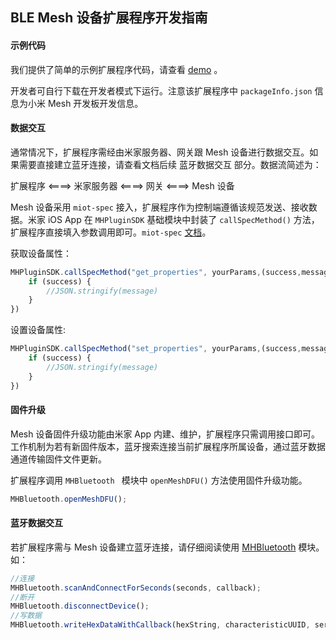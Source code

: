 ## BLE Mesh 设备扩展程序开发指南

#### 示例代码

我们提供了简单的示例扩展程序代码，请查看 [demo](../com.xiaomi.blemeshdemo.ios) 。

开发者可自行下载在开发者模式下运行。注意该扩展程序中 `packageInfo.json` 信息为小米 Mesh 开发板开发信息。



#### 数据交互

通常情况下，扩展程序需经由米家服务器、网关跟 Mesh 设备进行数据交互。如果需要直接建立蓝牙连接，请查看文档后续 蓝牙数据交互 部分。数据流简述为：

扩展程序   <====>   米家服务器   <====>  网关    <====>  Mesh 设备

Mesh 设备采用 `miot-spec` 接入，扩展程序作为控制端遵循该规范发送、接收数据。米家  iOS App 在 `MHPluginSDK` 基础模块中封装了 `callSpecMethod()` 方法，扩展程序直接填入参数调用即可。`miot-spec` [文档](https://github.com/MiEcosystem/miot-spec-doc)。

获取设备属性：

```javascript
MHPluginSDK.callSpecMethod("get_properties", yourParams,(success,message) => {
    if (success) {
        //JSON.stringify(message)
    }
})
```

设置设备属性:

```javascript
MHPluginSDK.callSpecMethod("set_properties", yourParams,(success,message) => {
    if (success) {
        //JSON.stringify(message)
    }
})
```



#### 固件升级

Mesh 设备固件升级功能由米家 App 内建、维护，扩展程序只需调用接口即可。工作机制为若有新固件版本，蓝牙搜索连接当前扩展程序所属设备，通过蓝牙数据通道传输固件文件更新。

扩展程序调用 `MHBluetooth `  模块中 `openMeshDFU()` 方法使用固件升级功能。

```javascript
MHBluetooth.openMeshDFU();
```



#### 蓝牙数据交互

若扩展程序需与 Mesh 设备建立蓝牙连接，请仔细阅读使用 [MHBluetooth](./MHBluetooth.md) 模块。如：

```javascript
//连接
MHBluetooth.scanAndConnectForSeconds(seconds, callback);
//断开
MHBluetooth.disconnectDevice();
//写数据
MHBluetooth.writeHexDataWithCallback(hexString, characteristicUUID, serviceUUID, type, callback);
```
